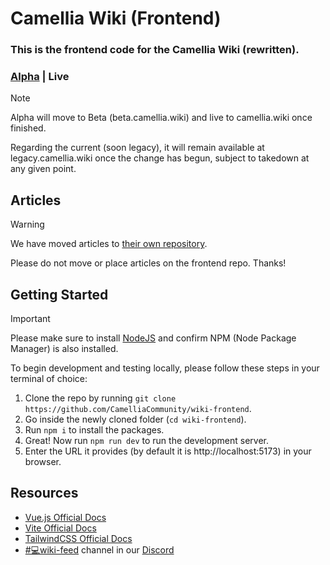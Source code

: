 # Camellia Wiki (Frontend)
### This is the frontend code for the Camellia Wiki (rewritten).

### [Alpha](https://alpha.camellia.wiki) | Live

> [!NOTE]
> Alpha will move to Beta (beta.camellia.wiki) and live to camellia.wiki once finished.
> 
> Regarding the current (soon legacy), it will remain available at legacy.camellia.wiki once the change has begun, subject to takedown at any given point.


## Articles

> [!WARNING]
> We have moved articles to [their own repository](https://github.com/CamelliaCommunity/wiki-articles).
> 
> Please do not move or place articles on the frontend repo. Thanks!


## Getting Started

> [!IMPORTANT]
> Please make sure to install [NodeJS](https://nodejs.org) and confirm NPM (Node Package Manager) is also installed.

To begin development and testing locally, please follow these steps in your terminal of choice:
1. Clone the repo by running `git clone https://github.com/CamelliaCommunity/wiki-frontend`.
2. Go inside the newly cloned folder (`cd wiki-frontend`).
3. Run `npm i` to install the packages.
4. Great! Now run `npm run dev` to run the development server.
5. Enter the URL it provides (by default it is http://localhost:5173) in your browser.


## Resources

- [Vue.js Official Docs](https://vuejs.org/guide/)
- [Vite Official Docs](https://vitejs.dev/guide/)
- [TailwindCSS Official Docs](https://tailwindcss.com/docs/)
- [#💻wiki-feed](https://discord.com/channels/435720333786480641/1174624963584610334) channel in our [Discord](https://discord.gg/camellia)
